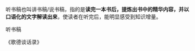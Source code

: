 

听书稿也叫讲书稿/说书稿，指的是**读完一本书后，提炼出书中的精华内容，并以口语化的文字解读出来**，使读者在听完后，能明显感受到知识增量。



听书稿



《歌德谈话录》
>
<!--stackedit_data:
eyJoaXN0b3J5IjpbLTIwNDk0MjM5MDMsMjQxNTEzMjE2XX0=
-->